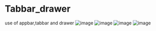 # Tabbar_drawer
use of appbar,tabbar and drawer
![image](https://user-images.githubusercontent.com/89911383/134851346-97690072-31e9-41c5-9e2f-e00380d85556.png)
![image](https://user-images.githubusercontent.com/89911383/134851385-c3712355-5619-45ac-b473-b13f9f6773aa.png)
![image](https://user-images.githubusercontent.com/89911383/134851414-2cf1d90e-b190-4318-bbae-b91de746db54.png)
![image](https://user-images.githubusercontent.com/89911383/134851486-3a934737-f546-4cbb-8906-57f517a82367.png)

